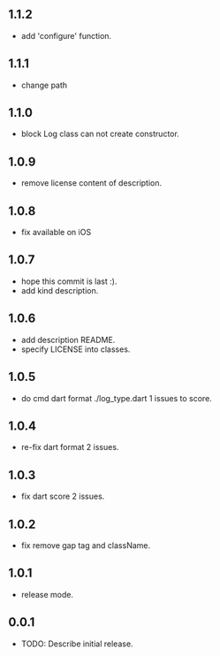 ## 1.1.2
* add 'configure' function.

## 1.1.1
* change path

## 1.1.0
* block Log class can not create constructor.

## 1.0.9
* remove license content of description.

## 1.0.8
* fix available on iOS

## 1.0.7
* hope this commit is last :).
* add kind description.

## 1.0.6
* add description README.
* specify LICENSE into classes.

## 1.0.5
* do cmd dart format ./log_type.dart 1 issues to score.

## 1.0.4
* re-fix dart format 2 issues.

## 1.0.3
* fix dart score 2 issues.

## 1.0.2
* fix remove gap tag and className.

## 1.0.1
* release mode.

## 0.0.1

* TODO: Describe initial release.
